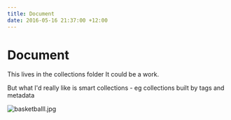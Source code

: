```yaml
---
title: Document
date: 2016-05-16 21:37:00 +12:00
---
```


# Document

This lives in the collections folder
It could be a work.

But what I'd really like is smart collections - eg collections built by tags and metadata

![basketballl.jpg](/uploads/basketballl.jpg)